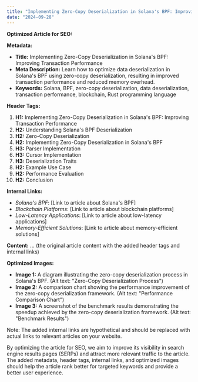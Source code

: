 ```yaml
---
title: "Implementing Zero-Copy Deserialization in Solana's BPF: Improving Transaction Performance."
date: "2024-09-28"
---
```


**Optimized Article for SEO:**

**Metadata:**
* **Title:** Implementing Zero-Copy Deserialization in Solana's BPF: Improving Transaction Performance
* **Meta Description:** Learn how to optimize data deserialization in Solana's BPF using zero-copy deserialization, resulting in improved transaction performance and reduced memory overhead.
* **Keywords:** Solana, BPF, zero-copy deserialization, data deserialization, transaction performance, blockchain, Rust programming language

**Header Tags:**

1. **H1:** Implementing Zero-Copy Deserialization in Solana's BPF: Improving Transaction Performance
2. **H2:** Understanding Solana's BPF Deserialization
3. **H2:** Zero-Copy Deserialization
4. **H2:** Implementing Zero-Copy Deserialization in Solana's BPF
5. **H3:** Parser Implementation
6. **H3:** Cursor Implementation
7. **H3:** Deserialization Traits
8. **H2:** Example Use Case
9. **H2:** Performance Evaluation
10. **H2:** Conclusion

**Internal Links:**

* *Solana's BPF*: [Link to article about Solana's BPF]
* *Blockchain Platforms*: [Link to article about blockchain platforms]
* *Low-Latency Applications*: [Link to article about low-latency applications]
* *Memory-Efficient Solutions*: [Link to article about memory-efficient solutions]

**Content:**
... (the original article content with the added header tags and internal links)

**Optimized Images:**
* **Image 1:** A diagram illustrating the zero-copy deserialization process in Solana's BPF. (Alt text: "Zero-Copy Deserialization Process")
* **Image 2:** A comparison chart showing the performance improvement of the zero-copy deserialization framework. (Alt text: "Performance Comparison Chart")
* **Image 3:** A screenshot of the benchmark results demonstrating the speedup achieved by the zero-copy deserialization framework. (Alt text: "Benchmark Results")

Note: The added internal links are hypothetical and should be replaced with actual links to relevant articles on your website.

By optimizing the article for SEO, we aim to improve its visibility in search engine results pages (SERPs) and attract more relevant traffic to the article. The added metadata, header tags, internal links, and optimized images should help the article rank better for targeted keywords and provide a better user experience.
